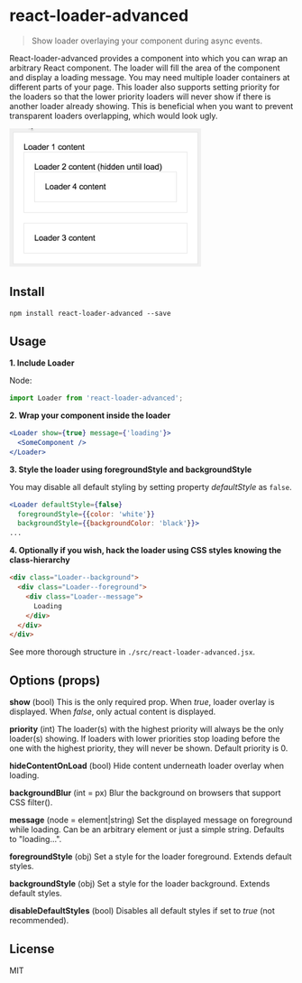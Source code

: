 # react-loader-advanced

> Show loader overlaying your component during async events.

React-loader-advanced provides a component into which you can wrap
an arbitrary React component. The loader will fill the area of the component
and display a loading message. You may need multiple loader containers
at different parts of your page. This loader also supports setting priority
for the loaders so that the lower priority loaders will never show if
there is another loader already showing. This is beneficial when you want to
prevent transparent loaders overlapping, which would look ugly.

<img src="gifs/loader-example.gif" alt="Loader example" style="width: 340px;"/>

## Install

```shell
npm install react-loader-advanced --save
```

## Usage

__1. Include Loader__

Node:
```js
import Loader from 'react-loader-advanced';
```

__2. Wrap your component inside the loader__
```jsx
<Loader show={true} message={'loading'}>
  <SomeComponent />
</Loader>
```
__3. Style the loader using foregroundStyle and backgroundStyle__

You may disable all default styling by setting property
*defaultStyle* as `false`.

```jsx
<Loader defaultStyle={false}
  foregroundStyle={{color: 'white'}}
  backgroundStyle={{backgroundColor: 'black'}}>
...
```

__4. Optionally if you wish, hack the loader using CSS styles
knowing the class-hierarchy__

```html
<div class="Loader--background">
  <div class="Loader--foreground">
    <div class="Loader--message">
      Loading
    </div>
  </div>
</div>
```

See more thorough structure in `./src/react-loader-advanced.jsx`.

## Options (props)

__show__ (bool)
This is the only required prop.
When _true_, loader overlay is displayed.
When _false_, only actual content is displayed.

__priority__ (int)
The loader(s) with the highest priority will always be the only loader(s)
showing. If loaders with lower priorities stop loading before the one with
the highest priority, they will never be shown.
Default priority is 0.

__hideContentOnLoad__ (bool)
Hide content underneath loader overlay when loading.

__backgroundBlur__ (int = px)
Blur the background on browsers that support CSS filter().

__message__ (node = element|string)
Set the displayed message on foreground while loading.
Can be an arbitrary element or just a simple string.
Defaults to "loading...".

__foregroundStyle__ (obj)
Set a style for the loader foreground.
Extends default styles.

__backgroundStyle__ (obj)
Set a style for the loader background.
Extends default styles.

__disableDefaultStyles__ (bool)
Disables all default styles if set to _true_ (not recommended).

## License

MIT